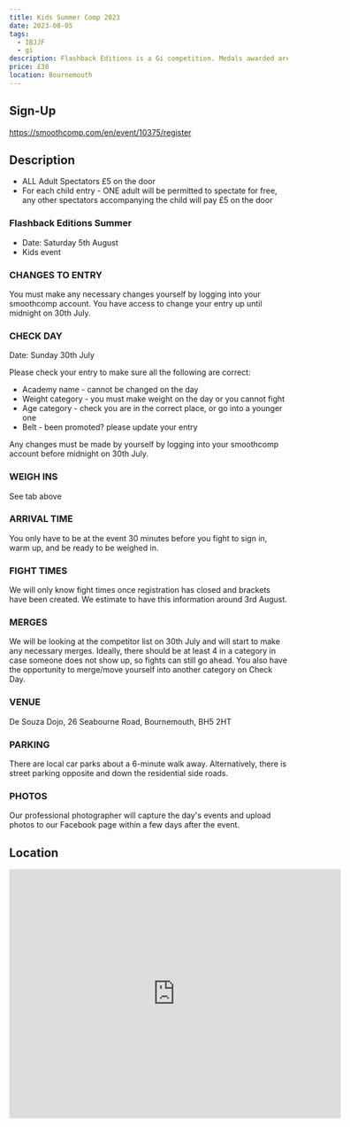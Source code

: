 ```yaml
---
title: Kids Summer Comp 2023
date: 2023-08-05
tags:
  - IBJJF
  - gi
description: Flashback Editions is a Gi competition. Medals awarded are from our previous events, ie flashback to previous years.
price: £30
location: Bournemouth
---
```

## Sign-Up
https://smoothcomp.com/en/event/10375/register

## Description
<ul>
  <li>ALL Adult Spectators £5 on the door</li>
  <li>For each child entry - ONE adult will be permitted to spectate for free, any other spectators accompanying the child will pay £5 on the door</li>
</ul>

<h3>Flashback Editions Summer</h3>
<ul>
  <li>Date: Saturday 5th August</li>
  <li>Kids event</li>
</ul>

<h3>CHANGES TO ENTRY</h3>
<p>You must make any necessary changes yourself by logging into your smoothcomp account. You have access to change your entry up until midnight on 30th July.</p>

<h3>CHECK DAY</h3>
<p>Date: Sunday 30th July</p>
<p>Please check your entry to make sure all the following are correct:</p>
<ul>
  <li>Academy name - cannot be changed on the day</li>
  <li>Weight category - you must make weight on the day or you cannot fight</li>
  <li>Age category - check you are in the correct place, or go into a younger one</li>
  <li>Belt - been promoted? please update your entry</li>
</ul>
<p>Any changes must be made by yourself by logging into your smoothcomp account before midnight on 30th July.</p>

<h3>WEIGH INS</h3>
<p>See tab above</p>

<h3>ARRIVAL TIME</h3>
<p>You only have to be at the event 30 minutes before you fight to sign in, warm up, and be ready to be weighed in.</p>

<h3>FIGHT TIMES</h3>
<p>We will only know fight times once registration has closed and brackets have been created. We estimate to have this information around 3rd August.</p>

<h3>MERGES</h3>
<p>We will be looking at the competitor list on 30th July and will start to make any necessary merges. Ideally, there should be at least 4 in a category in case someone does not show up, so fights can still go ahead. You also have the opportunity to merge/move yourself into another category on Check Day.</p>

<h3>VENUE</h3>
<p>De Souza Dojo, 26 Seabourne Road, Bournemouth, BH5 2HT</p>

<h3>PARKING</h3>
<p>There are local car parks about a 6-minute walk away. Alternatively, there is street parking opposite and down the residential side roads.</p>

<h3>PHOTOS</h3>
<p>Our professional photographer will capture the day's events and upload photos to our Facebook page within a few days after the event.</p>

## Location
<iframe src="https://www.google.com/maps/embed?pb=!1m17!1m12!1m3!1d2525.447392589702!2d-1.8255112842584431!3d50.730190479514924!2m3!1f0!2f0!3f0!3m2!1i1024!2i768!4f13.1!3m2!1m1!2zNTDCsDQzJzQ4LjciTiAxwrA0OScyNC4wIlc!5e0!3m2!1sen!2suk!4v1689528807642!5m2!1sen!2suk" width="600" height="450" style="border:0;" allowfullscreen="" loading="lazy" referrerpolicy="no-referrer-when-downgrade"></iframe>
